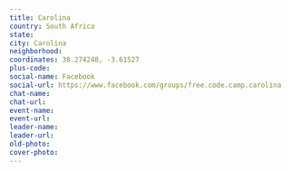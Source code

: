 ```yaml
---
title: Carolina
country: South Africa
state: 
city: Carolina
neighborhood: 
coordinates: 38.274248, -3.61527
plus-code:
social-name: Facebook
social-url: https://www.facebook.com/groups/free.code.camp.carolina
chat-name:
chat-url:
event-name:
event-url:
leader-name:
leader-url:
old-photo: 
cover-photo:
---
```

